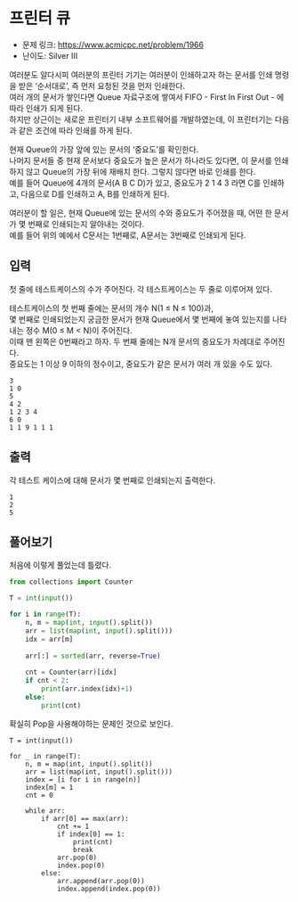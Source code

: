 # 프린터 큐

- 문제 링크: https://www.acmicpc.net/problem/1966
- 난이도: Silver III

여러분도 알다시피 여러분의 프린터 기기는 여러분이 인쇄하고자 하는 문서를 인쇄 명령을 받은 ‘순서대로’, 즉 먼저 요청된 것을 먼저 인쇄한다.  
여러 개의 문서가 쌓인다면 Queue 자료구조에 쌓여서 FIFO - First In First Out - 에 따라 인쇄가 되게 된다.  
하지만 상근이는 새로운 프린터기 내부 소프트웨어를 개발하였는데, 이 프린터기는 다음과 같은 조건에 따라 인쇄를 하게 된다.  
  
현재 Queue의 가장 앞에 있는 문서의 ‘중요도’를 확인한다.  
나머지 문서들 중 현재 문서보다 중요도가 높은 문서가 하나라도 있다면, 이 문서를 인쇄하지 않고 Queue의 가장 뒤에 재배치 한다. 그렇지 않다면 바로 인쇄를 한다.  
예를 들어 Queue에 4개의 문서(A B C D)가 있고, 중요도가 2 1 4 3 라면 C를 인쇄하고, 다음으로 D를 인쇄하고 A, B를 인쇄하게 된다.  

여러분이 할 일은, 현재 Queue에 있는 문서의 수와 중요도가 주어졌을 때, 어떤 한 문서가 몇 번째로 인쇄되는지 알아내는 것이다.  
예를 들어 위의 예에서 C문서는 1번째로, A문서는 3번째로 인쇄되게 된다.

## 입력
첫 줄에 테스트케이스의 수가 주어진다. 각 테스트케이스는 두 줄로 이루어져 있다.  

테스트케이스의 첫 번째 줄에는 문서의 개수 N(1 ≤ N ≤ 100)과,  
몇 번째로 인쇄되었는지 궁금한 문서가 현재 Queue에서 몇 번째에 놓여 있는지를 나타내는 정수 M(0 ≤ M < N)이 주어진다.  
이때 맨 왼쪽은 0번째라고 하자. 두 번째 줄에는 N개 문서의 중요도가 차례대로 주어진다.  
중요도는 1 이상 9 이하의 정수이고, 중요도가 같은 문서가 여러 개 있을 수도 있다.

```
3
1 0
5
4 2
1 2 3 4
6 0
1 1 9 1 1 1
```

## 출력
각 테스트 케이스에 대해 문서가 몇 번째로 인쇄되는지 출력한다.

```
1
2
5
```

## 풀어보기

처음에 이렇게 풀었는데 틀렸다.

```python
from collections import Counter

T = int(input())

for i in range(T):
    n, m = map(int, input().split())
    arr = list(map(int, input().split()))
    idx = arr[m]
    
    arr[:] = sorted(arr, reverse=True)
    
    cnt = Counter(arr)[idx]
    if cnt < 2:
        print(arr.index(idx)+1)
    else:
        print(cnt)
```

확실히 Pop을 사용해야하는 문제인 것으로 보인다.

```
T = int(input())
 
for _ in range(T):
    n, m = map(int, input().split())
    arr = list(map(int, input().split()))
    index = [i for i in range(n)]
    index[m] = 1  
    cnt = 0
 
    while arr:
        if arr[0] == max(arr):  
            cnt += 1
            if index[0] == 1:
                print(cnt)
                break
            arr.pop(0)
            index.pop(0)
        else:
            arr.append(arr.pop(0))
            index.append(index.pop(0))
```
